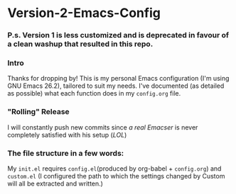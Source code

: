 # Version-2-Emacs-Config

### P.s. Version 1 is less customized and is deprecated in favour of a clean washup that resulted in this repo.

### Intro
Thanks for dropping by! This is my personal Emacs configuration (I'm using GNU Emacs 26.2), tailored to suit my needs. I've documented (as detailed as possible) what each
function does in my `config.org` file.

### "Rolling" Release
I will constantly push new commits since *a real Emacser* is never completely satisfied with his setup (*LOL*)

### The file structure in a few words: 

My `init.el` requires `config.el`(produced by org-babel + `config.org`) and `custom.el`
(I configured the path to which the settings changed by Custom will all be extracted and written.)

